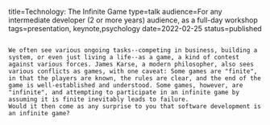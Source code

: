 title=Technology: The Infinite Game
type=talk
audience=For any intermediate developer (2 or more years) audience, as a full-day workshop
tags=presentation, keynote,psychology
date=2022-02-25
status=published
~~~~~~

We often see various ongoing tasks--competing in business, building a system, or even just living a life--as a game, a kind of contest against various forces. James Karse, a modern philosopher, also sees various conflicts as games, with one caveat: Some games are "finite", in that the players are known, the rules are clear, and the end of the game is well-established and understood. Some games, however, are "infinite", and attempting to participate in an infinite game by assuming it is finite inevitably leads to failure.
Would it then come as any surprise to you that software development is an infinite game?
  
